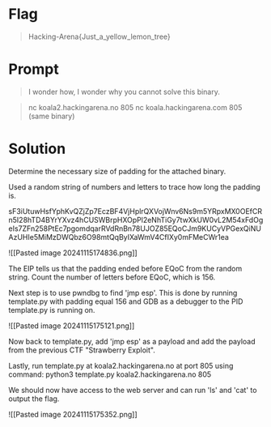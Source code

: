 # Flag

> Hacking-Arena{Just_a_yellow_lemon_tree}

# Prompt

> I wonder how, I wonder why you cannot solve this binary.

> nc koala2.hackingarena.no 805 nc koala.hackingarena.com 805 (same binary)

# Solution

Determine the necessary size of padding for the attached binary.

Used a random string of numbers and letters to trace how long the padding is.

sF3iUtuwHsfYphKvQZjZp7EczBF4VjHplrQXVojWnv6Ns9m5YRpxMX0OEfCRn5I28hTD4BYrYXvz4hCUSWBrpHXOpPl2eNhTiGy7twXkUW0vL2M54xFdOgeIs7ZFn258PtEc7pgomdqarRVdRnBn78UJOZ85EQoCJm9KUCyVPGexQiNUAzUHIe5MiMzDWQbz6O98mtQqByIXaWmV4CfIXy0mFMeCWr1ea

![[Pasted image 20241115174836.png]]

The EIP tells us that the padding ended before EQoC from the random string. Count the number of letters before EQoC, which is 156.

Next step is to use pwndbg to find 'jmp esp'. This is done by running template.py with padding equal 156 and GDB as a debugger to the PID template.py is running on. 

![[Pasted image 20241115175121.png]]

Now back to template.py, add 'jmp esp' as a payload and add the payload from the previous CTF "Strawberry Exploit".

Lastly, run template.py at koala2.hackingarena.no at port 805 using command:
python3 template.py koala2.hackingarena.no 805

We should now have access to the web server and can run 'ls' and 'cat' to output the flag.

![[Pasted image 20241115175352.png]]